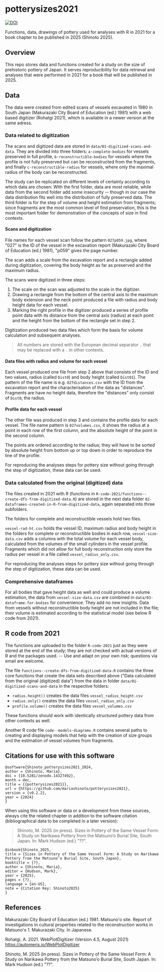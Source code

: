 # potterysizes2021
[![DOI](https://zenodo.org/badge/899788736.svg)](https://doi.org/10.5281/zenodo.14292070)

Functions, data, drawings of pottery used for analyses with R in 2021 for a book chapter to be published in 2025 (Shinoto 2025).

## Overview

This repo stores data and functions created for a study on the size of prehistoric pottery of Japan. It serves reproducibility for data retrieval and analyses that were performed in 2021 for a book that will be published in 2025. 


## Data

The data were created from edited scans of vessels excavated in 1980 in South Japan (Makurazaki City Board of Education (ed.) 1981) with a web based digitizer (Rohatgi 2021), which is available in a newer version at the same adress. 

### Data related to digitization

The scans and digitized data are stored in `data/01-digitized-scans-and-data`. They are divided into three folders: `a-complete-bodies` for vessels preserved in full profile, `b-reconstructible-bodies` for vessels where the profile is not fully preserved but can be reconstructed from the fragments, and finally `c-reconstructible-radius` for vessels, where only the maximal radius of the body can be reconstructed. 

The study can be replicated on different levels of certainty according to which data are chosen: With the first folder, data are most reliable, while data from the second folder add some insecurity -- though in our case the data distribution fits well into the distribution of fully preserved data. The third folder is for the step of volume and height estimation from fragments; since fragments are the most common level of find preservation, this is the most important folder for demonstration of the concepts of size in find contexts. 

#### Scans and digitization

File names for each vessel scan follow the pattern `027p059.jpg`, where "027" is the ID of the vessel in the excavation report (Makurazaki City Board of Education (ed.) 1981), "p059" gives the page number. 

The scan adds a scale from the excavation report and a rectangle added during digitization, covering the body height as far as preserved and the maximum radius. 

The scans were digitized in three steps: 

1. The scale on the scan was adjusted to the scale in the digitizer.
2. Drawing a rectangle from the bottom of the central axis to the maximum body extension and the neck point produced a file with radius and body height data for each vessel.
3. Marking the right profile in the digitizer produced a series of profile point data with its distance from the central axis (radius) at each point and the height from the bottom of the rectangle set in step 2.

Digitization produced two data files which form the basis for volume calculation and subsequent analyses.

> All numbers are stored with the European decimal separator `,` that may be replaced with a `.` in other contexts. 

#### Data files with radius and volume for each vessel

Each vessel produced one file from step 2 above that consists of the ID and two values, radius (called `Dist0`) and body height (called `Dist01`). The pattern of the file name is e.g. `027distances.csv` with the ID from the excavation report and the characterisation of the data as "distances". Fragments are have no height data, therefore the "distances" only consist of `Dist0`, the radius. 

#### Profile data for each vessel

The other file was produced in step 3 and contains the profile data for each vessel. The file name pattern is `027volumes.csv`, it shows the radius at a point in each row of the first column, and the absolute height of the point in the second column. 

The points are ordered according to the radius; they will have to be sorted by absolute height from bottom up or top down in order to reproduce the line of the profile. 

For reproducing the analyses steps for pottery size without going through the step of digitization, these data can be used.

### Data calculated from the original (digitized) data

The files created in 2021 with R (functions in `R-code-2021/functions--create-dfs-from-digitized-data.R`) are stored in the next data folder `02-dataframes-created-in-R-from-digitized-data`, again separated into three subfolders. 

The folders for complete and reconstructible vessels hold two files. 

`vessel-rad-ht.csv` holds the vessel ID, maximum radius and body height in the folders for complete or reconstructible bodies in each row, `vessel-size-data.csv` adds a columns with the total volume for each vessel body, calculated from the volumes of the small cylinders in the vessel profile. Fragments which did not allow for full body reconstruction only store the radius per vessel in a file called `vessel_radius_only.csv`. 

For reproducing the analyses steps for pottery size without going through the step of digitization, these data can be used.

### Comprehensive dataframes

For all bodies that gave height data as well and could produce a volume estimation, the data from `vessel-size-data.csv` are combined in `data/03-dataframe-for-bodies` for convenience. They add no new insights. Data from vessels without reconstructible body height are not included in the file; their volume is estimated according to the statistical model (see below R code from 2021).

## R code from 2021

The functions are uploaded to the folder `R-code-2021` just as they were stored at the end of the study; they are not checked with actual versions of R and the packages used. -- Use and adapt on your own risk; questions via email are welcome. 

The file `functions--create-dfs-from-digitized-data.R` contains the three core functions that create the data sets described above ("Data calculated from the original (digitized) data") from the data in folder `data/01-digitized-scans-and-data` in the respective folders:

- `radius.height()` creates the data files `vessel_radius_height.csv`
- `radius.only()` creates the data files `vessel_radius_only.csv`
- `profile.volume()` creates the data files `vessel_volumes.csv`

These functions should work with identically structured pottery data from other contexts as well. 

Another R code file `code--models-diagrams.R` contains several paths to creating and displaying models that help with the creation of size groups and the estimation of vessel volumes from fragments.


## Citations for use with this software

```
@software{Shinoto_potterysizes2021_2024,
author = {Shinoto, Maria},
doi = {10.5281/zenodo.14327492},
month = dec,
title = {{potterysizes2021}},
url = {https://github.com/mariashinoto/potterysizes2021},
version = {v0.2.2},
year = {2024}
}
```

When using this software or data or a development from these sources, always cite the related chapter in addition to the software citation (bibliographical data to be completed in a later version):

> Shinoto, M. 2025 (in press). Sizes in Pottery of the Same Vessel Form: A Study on Narikawa Pottery from the Matsuno’o Burial Site, South Japan. In: Mark Hudson (ed.) "??".

```
@inbook{Shinoto_2025, 
title = {Sizes in Pottery of the Same Vessel Form: A Study on Narikawa Pottery from the Matsuno’o Burial Site, South Japan}, 
booktitle = {?}, 
author = {Shinoto, Maria}, 
editor = {Hudson, Mark}, 
year = {2025}, 
pages = {?}, 
language = {en-US},
note = {Citation Key: Shinoto2025} 
}
```

## References

Makurazaki City Board of Education (ed.) 1981. Matsuno'o site. Report of investigations in cultural properties related to the reconstruction works in Matsuno'o 1. Makurazaki City. In Japanese. 

Rohatgi, A. 2021. WebPlotDigitizer (Version 4.5, August 2021) https://automeris.io/WebPlotDigitizer

Shinoto, M. 2025 (in press). Sizes in Pottery of the Same Vessel Form: A Study on Narikawa Pottery from the Matsuno’o Burial Site, South Japan. In: Mark Hudson (ed.) "??".
